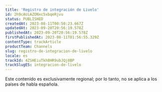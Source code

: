 ```yaml
---
title: 'Registro de integración de Livelo'
id: 2h9cAUiAZONxc5xbqeRjvu
status: PUBLISHED
createdAt: 2023-08-11T00:50:23.667Z
updatedAt: 2023-09-20T20:56:19.578Z
publishedAt: 2023-09-20T20:56:19.578Z
firstPublishedAt: 2023-08-11T01:56:55.329Z
contentType: trackArticle
productTeam: Channels
slug: registro-de-integracion-de-livelo
locale: es
trackId: 4ZSHEiuTkh8HR9ubJQj8BP
trackSlugES: integracion-de-livelo
---
```


<div class="alert alert-warning" role="alert">Este contenido es exclusivamente regional; 
por lo tanto, no se aplica a los países de habla española.</div>
